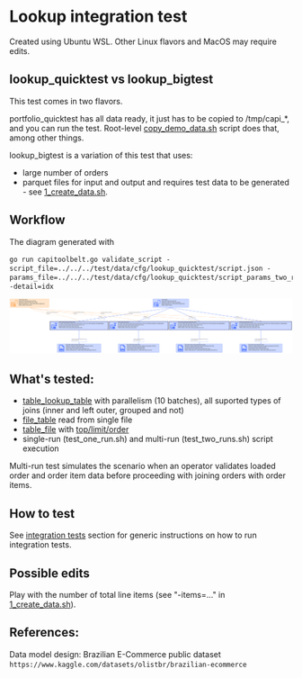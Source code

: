 # Lookup integration test

Created using Ubuntu WSL. Other Linux flavors and MacOS may require edits.

## lookup_quicktest vs lookup_bigtest

This test comes in two flavors. 

portfolio_quicktest has all data ready, it just has to be copied to /tmp/capi_*, and you can run the test. Root-level [copy_demo_data.sh](../../../copy_demo_data.sh) script does that, among other things.

lookup_bigtest is a variation of this test that uses:
- large number of orders
- parquet files for input and output 
and requires test data to be generated - see [1_create_data.sh](./bigtest_cloud/1_create_data.sh).

## Workflow

The diagram generated with
```
go run capitoolbelt.go validate_script -script_file=../../../test/data/cfg/lookup_quicktest/script.json -params_file=../../../test/data/cfg/lookup_quicktest/script_params_two_runs.json -detail=idx
```

![drawing](../../../doc/viz-lookup.svg)

## What's tested:

- [table_lookup_table](../../../doc/glossary.md#table_lookup_table) with parallelism (10 batches), all suported types of joins (inner and left outer, grouped and not)
- [file_table](../../../doc/glossary.md#file_table) read from single file
- [table_file](../../../doc/glossary.md#table_file) with [top/limit/order](../../../doc/scriptconfig.md#wtop)
- single-run (test_one_run.sh) and multi-run (test_two_runs.sh) script execution

Multi-run test simulates the scenario when an operator validates loaded order and order item data before proceeding with joining orders with order items.

## How to test

See [integration tests](../../../doc/testing.md#integration-tests) section for generic instructions on how to run integration tests.

## Possible edits

Play with the number of total line items (see "-items=..." in [1_create_data.sh](./quicktest_local_fs/1_create_data.sh)).
  
## References:

Data model design: Brazilian E-Commerce public dataset `https://www.kaggle.com/datasets/olistbr/brazilian-ecommerce`